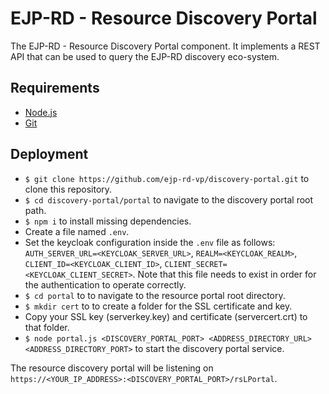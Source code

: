 # EJP-RD - Resource Discovery Portal

The EJP-RD - Resource Discovery Portal component. It implements a REST API that can be used to query the EJP-RD discovery eco-system.

## Requirements

- [Node.js](https://nodejs.org/ "https://nodejs.org/")
- [Git](https://git-scm.com/ "https://git-scm.com/")

## Deployment

- `$ git clone https://github.com/ejp-rd-vp/discovery-portal.git` to clone this repository.
- `$ cd discovery-portal/portal` to navigate to the discovery portal root path.
- `$ npm i` to install missing dependencies.
- Create a file named `.env`.
- Set the keycloak configuration inside the `.env` file as follows: `AUTH_SERVER_URL=<KEYCLOAK_SERVER_URL>`, `REALM=<KEYCLOAK_REALM>`, `CLIENT_ID=<KEYCLOAK_CLIENT_ID>`, `CLIENT_SECRET=<KEYCLOAK_CLIENT_SECRET>`. Note that this file needs to exist in order for the authentication to operate correctly.
- `$ cd portal` to to navigate to the resource portal root directory.
- `$ mkdir cert` to to create a folder for the SSL certificate and key.
- Copy your SSL key (serverkey.key) and certificate (servercert.crt) to that folder.
- `$ node portal.js <DISCOVERY_PORTAL_PORT> <ADDRESS_DIRECTORY_URL> <ADDRESS_DIRECTORY_PORT>` to start the discovery portal service.

The resource discovery portal will be listening on `https://<YOUR_IP_ADDRESS>:<DISCOVERY_PORTAL_PORT>/rsLPortal`.
